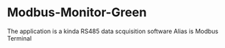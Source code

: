 # Modbus-Monitor-Green
The application is a kinda RS485 data scquisition software
Alias is Modbus Terminal

